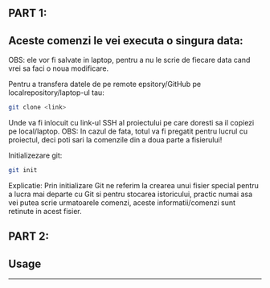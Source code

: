 ## PART 1:

## Aceste comenzi le vei executa o singura data:
OBS: ele vor fi salvate in laptop, pentru a nu le scrie de fiecare data cand vrei sa faci o noua modificare.


Pentru a transfera datele de pe remote epsitory/GitHub pe localrepository/laptop-ul tau:
```bash
git clone <link>
```
Unde <link> va fi inlocuit cu link-ul SSH al proiectului pe care doresti sa il copiezi pe local/laptop.
OBS: In cazul de fata, totul va fi pregatit pentru lucrul cu proiectul, deci poti sari la comenzile din a doua parte a fisierului!

Initializezare git:
```bash
git init
```
Explicatie: Prin initializare Git ne referim la crearea unui fisier special pentru a lucra mai departe cu Git si pentru stocarea istoricului, practic numai asa vei putea scrie urmatoarele comenzi, aceste informatii/comenzi sunt retinute in acest fisier.

## PART 2:


## Usage

-------------
